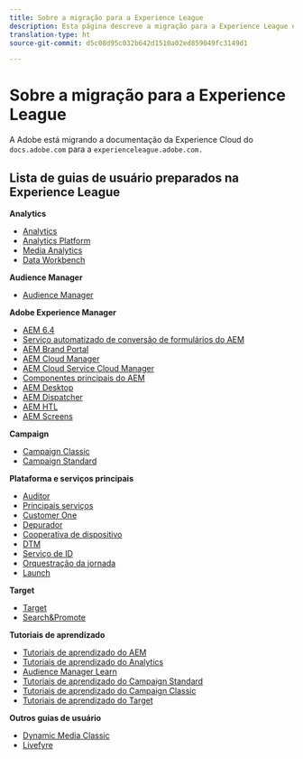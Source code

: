 ```yaml
---
title: Sobre a migração para a Experience League
description: Esta página descreve a migração para a Experience League e inclui uma lista de links para guias de usuário preparados.
translation-type: ht
source-git-commit: d5c08d95c032b642d1510a02ed859049fc3149d1

---
```



# Sobre a migração para a Experience League

A Adobe está migrando a documentação da Experience Cloud do `docs.adobe.com` para a `experienceleague.adobe.com.`

## Lista de guias de usuário preparados na Experience League

**Analytics**

* [Analytics](https://docs.adobe.com/content/help/pt-BR/experience-cloud/user-guides/home.translate.html)
* [Analytics Platform](https://docs.adobe.com/content/help/pt-BR/experience-cloud/user-guides/home.translate.html)
* [Media Analytics](https://docs.adobe.com/content/help/pt-BR/experience-cloud/user-guides/home.translate.html)
* [Data Workbench](https://docs.adobe.com/content/help/pt-BR/experience-cloud/user-guides/home.translate.html)

**Audience Manager**

* [Audience Manager](https://docs.adobe.com/content/help/pt-BR/experience-cloud/user-guides/home.translate.html)

**Adobe Experience Manager**

* [AEM 6.4](https://docs.adobe.com/content/help/pt-BR/experience-cloud/user-guides/home.translate.html)
* [Serviço automatizado de conversão de formulários do AEM](https://docs.adobe.com/content/help/pt-BR/experience-cloud/user-guides/home.translate.html)
* [AEM Brand Portal](https://docs.adobe.com/content/help/pt-BR/experience-cloud/user-guides/home.translate.html)
* [AEM Cloud Manager](https://docs.adobe.com/content/help/pt-BR/experience-cloud/user-guides/home.translate.html)
* [AEM Cloud Service Cloud Manager](https://docs.adobe.com/content/help/pt-BR/experience-cloud/user-guides/home.translate.html)
* [Componentes principais do AEM](https://docs.adobe.com/content/help/pt-BR/experience-cloud/user-guides/home.translate.html)
* [AEM Desktop](https://docs.adobe.com/content/help/pt-BR/experience-cloud/user-guides/home.translate.html)
* [AEM Dispatcher](https://docs.adobe.com/content/help/pt-BR/experience-cloud/user-guides/home.translate.html)
* [AEM HTL](https://docs.adobe.com/content/help/pt-BR/experience-cloud/user-guides/home.translate.html)
* [AEM Screens](https://docs.adobe.com/content/help/pt-BR/experience-cloud/user-guides/home.translate.html)

**Campaign**

* [Campaign Classic](https://docs.adobe.com/content/help/pt-BR/experience-cloud/user-guides/home.translate.html)
* [Campaign Standard](https://docs.adobe.com/content/help/pt-BR/experience-cloud/user-guides/home.translate.html)

**Plataforma e serviços principais**

* [Auditor](https://docs.adobe.com/content/help/pt-BR/experience-cloud/user-guides/home.translate.html)
* [Principais serviços](https://docs.adobe.com/content/help/pt-BR/experience-cloud/user-guides/home.translate.html)
* [Customer One](https://docs.adobe.com/content/help/pt-BR/experience-cloud/user-guides/home.translate.html)
* [Depurador](https://docs.adobe.com/content/help/pt-BR/experience-cloud/user-guides/home.translate.html)
* [Cooperativa de dispositivo](https://docs.adobe.com/content/help/pt-BR/experience-cloud/user-guides/home.translate.html)
* [DTM](https://docs.adobe.com/content/help/pt-BR/experience-cloud/user-guides/home.translate.html)
* [Serviço de ID](https://docs.adobe.com/content/help/pt-BR/experience-cloud/user-guides/home.translate.html)
* [Orquestração da jornada](https://docs.adobe.com/content/help/pt-BR/experience-cloud/user-guides/home.translate.html)
* [Launch](https://docs.adobe.com/content/help/pt-BR/experience-cloud/user-guides/home.translate.html)

**Target**

* [Target](https://docs.adobe.com/content/help/pt-BR/experience-cloud/user-guides/home.translate.html)
* [Search&amp;Promote](https://docs.adobe.com/content/help/pt-BR/experience-cloud/user-guides/home.translate.html)

**Tutoriais de aprendizado**

* [Tutoriais de aprendizado do AEM](https://docs.adobe.com/content/help/pt-BR/experience-cloud/user-guides/home.translate.html)
* [Tutoriais de aprendizado do Analytics](https://docs.adobe.com/content/help/pt-BR/experience-cloud/user-guides/home.translate.html)
* [Audience Manager Learn](https://docs.adobe.com/content/help/pt-BR/experience-cloud/user-guides/home.translate.html)
* [Tutoriais de aprendizado do Campaign Standard](https://docs.adobe.com/content/help/pt-BR/experience-cloud/user-guides/home.translate.html)
* [Tutoriais de aprendizado do Campaign Classic](https://docs.adobe.com/content/help/pt-BR/experience-cloud/user-guides/home.translate.html)
* [Tutoriais de aprendizado do Target](https://docs.adobe.com/content/help/pt-BR/experience-cloud/user-guides/home.translate.html)

**Outros guias de usuário**

* [Dynamic Media Classic](https://docs.adobe.com/content/help/pt-BR/experience-cloud/user-guides/home.translate.html)
* [Livefyre](https://docs.adobe.com/content/help/pt-BR/experience-cloud/user-guides/home.translate.html)

